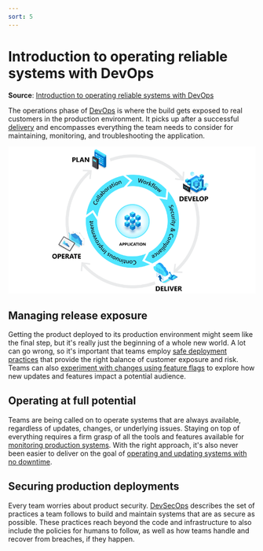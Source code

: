 ```yaml
---
sort: 5
---
```

# Introduction to operating reliable systems with DevOps
**Source**: [Introduction to operating reliable systems with DevOps](https://docs.microsoft.com/en-us/devops/operate/operating-reliable-systems-with-devops)

The operations phase of [DevOps](README.md) is where the build gets exposed to real customers 
in the production environment. It picks up after a successful 
[delivery](3-Delivery.md) and encompasses everything the team 
needs to consider for maintaining, monitoring, and troubleshooting the application.

![The DevOps lifecycle](_img/devops-lifecycle.png)

## Managing release exposure

Getting the product deployed to its production environment might seem like the final step, but it's really 
just the beginning of a whole new world. A lot can go wrong, so it's important that teams employ 
[safe deployment practices](https://docs.microsoft.com/en-us/devops/operate/safe-deployment-practices) that provide the right balance of customer 
exposure and risk. Teams can also 
[experiment with changes using feature flags](https://docs.microsoft.com/en-us/devops/operate/progressive-experimentation-feature-flags) to explore 
how new updates and features impact a potential audience.

## Operating at full potential

Teams are being called on to operate systems that are always available, regardless of updates, changes, 
or underlying issues. Staying on top of everything requires a firm grasp of all the tools and features 
available for [monitoring production systems](11-Monitoring.md). With the right approach, it's also 
never been easier to deliver on the goal of 
[operating and updating systems with no downtime](https://docs.microsoft.com/en-us/devops/operate/achieving-no-downtime-versioned-service-updates).

## Securing production deployments

Every team worries about product security. [DevSecOps](https://docs.microsoft.com/en-us/devops/operate/security-in-devops) describes the set of 
practices a team follows to build and maintain systems that are as secure as possible. These practices 
reach beyond the code and infrastructure to also include the policies for humans to follow, as well as 
how teams handle and recover from breaches, if they happen.